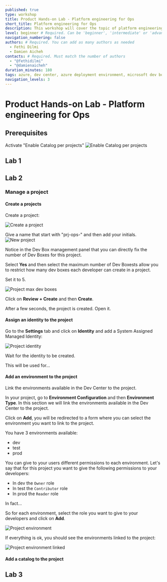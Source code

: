 ```yaml
---
published: true
type: workshop
title: Product Hands-on Lab - Platform engineering for Ops
short_title: Platform engineering for Ops
description: This workshop will cover the topic of platform engineering from an Ops perspective.
level: beginner # Required. Can be 'beginner', 'intermediate' or 'advanced'
navigation_numbering: false
authors: # Required. You can add as many authors as needed
  - Fethi Dilmi
  - Damien Aicheh
contacts: # Required. Must match the number of authors
  - "@fethidilmi"
  - "@damienaicheh"
duration_minutes: 180
tags: azure, dev center, azure deployment environment, microsoft dev box, azure policies, ops, csu
navigation_levels: 3
---
```


# Product Hands-on Lab - Platform engineering for Ops


## Prerequisites

Activate "Enable Catalog per projects"
![Enable Catalog per projects](assets/dev-center-enable-catalog-per-project.png)

## Lab 1
## Lab 2

### Manage a project
#### Create a projects

Create a project:

![Create a project](assets/dev-center-new-project.png)

Give a name that start with "prj-ops-" and then add your initials.
![New project](assets/project-new.png)

Notice in the Dev Box management panel that you can directly fix the number of Dev Boxes for this project.

Select **Yes** and then select the maximum number of Dev Boxests allow you to restrict how many dev boxes each developer can create in a project.

Set it to 5.

![Project max dev boxes](assets/project-new-max-dev-boxes.png)

Click on **Review + Create** and then **Create**.

After a few seconds, the project is created. Open it.

#### Assign an identity to the project

Go to the **Settings** tab and click on **Identity** and add a System Assigned Managed Identity:

![Project identity](assets/project-identity.png)

Wait for the identity to be created.

This will be used for...

#### Add an environment to the project

Link the environments available in the Dev Center to the project.

In your project, go to **Environment Configuration** and then **Environment Type**. In this section we will link the environments available in the Dev Center to the project. 

Click on **Add**, you will be redirected to a form where you can select the environment you want to link to the project.

You have 3 environments available:
- dev
- test
- prod

You can give to your users different permissions to each environment. Let's say that for this project you want to give the following permissions to your developers:
- In dev the `Owner` role
- In test the `Contributor` role
- In prod the `Reader` role

In fact...

So for each environment, select the role you want to give to your developers and click on **Add**.

![Project environment](assets/project-link-environment.png)

If everything is ok, you should see the environments linked to the project:

![Project environment linked](assets/project-environment-linked.png)

#### Add a catalog to the project

## Lab 3 